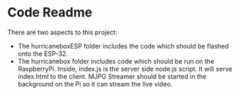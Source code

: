 # Code Readme

There are two aspects to this project:  
- The hurricaneboxESP folder includes the code which should be flashed onto the ESP-32.  
- The hurricanebox folder includes code which should be run on the RaspberryPi. Inside, index.js is the server side node.js script. It will serve index.html to the client. MJPG Streamer should be started in the background on the Pi so it can stream the live video.

